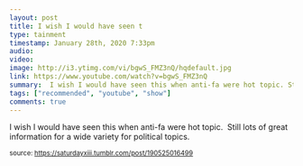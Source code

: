 ```yaml
---
layout: post
title: I wish I would have seen t
type: tainment
timestamp: January 28th, 2020 7:33pm
audio: 
video: 
image: http://i3.ytimg.com/vi/bgwS_FMZ3nQ/hqdefault.jpg
link: https://www.youtube.com/watch?v=bgwS_FMZ3nQ
summary:  I wish I would have seen this when anti-fa were hot topic. Still lots of great information for a wide variety for political topics. 
tags: ["recommended", "youtube", "show"]
comments: true
---
```

    
I wish I would have seen this when anti-fa were hot topic.  Still lots of great information for a wide variety for political topics.<br/>
 
  
<small>source: https://saturdayxiii.tumblr.com/post/190525016499</small>